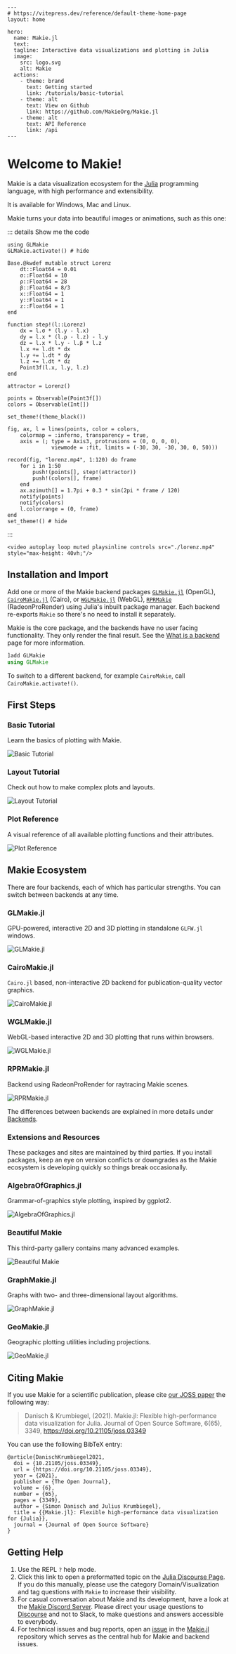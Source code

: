 ````@raw html
---
# https://vitepress.dev/reference/default-theme-home-page
layout: home

hero:
  name: Makie.jl
  text: 
  tagline: Interactive data visualizations and plotting in Julia 
  image:
    src: logo.svg
    alt: Makie
  actions:
    - theme: brand
      text: Getting started
      link: /tutorials/basic-tutorial
    - theme: alt
      text: View on Github
      link: https://github.com/MakieOrg/Makie.jl
    - theme: alt
      text: API Reference
      link: /api
---
````

# Welcome to Makie!

Makie is a data visualization ecosystem for the [Julia](https://julialang.org/) programming language, with high performance and extensibility.

It is available for Windows, Mac and Linux.

Makie turns your data into beautiful images or animations, such as this one:

::: details Show me the code

```@example
using GLMakie
GLMakie.activate!() # hide

Base.@kwdef mutable struct Lorenz
    dt::Float64 = 0.01
    σ::Float64 = 10
    ρ::Float64 = 28
    β::Float64 = 8/3
    x::Float64 = 1
    y::Float64 = 1
    z::Float64 = 1
end

function step!(l::Lorenz)
    dx = l.σ * (l.y - l.x)
    dy = l.x * (l.ρ - l.z) - l.y
    dz = l.x * l.y - l.β * l.z
    l.x += l.dt * dx
    l.y += l.dt * dy
    l.z += l.dt * dz
    Point3f(l.x, l.y, l.z)
end

attractor = Lorenz()

points = Observable(Point3f[])
colors = Observable(Int[])

set_theme!(theme_black())

fig, ax, l = lines(points, color = colors,
    colormap = :inferno, transparency = true, 
    axis = (; type = Axis3, protrusions = (0, 0, 0, 0), 
              viewmode = :fit, limits = (-30, 30, -30, 30, 0, 50)))

record(fig, "lorenz.mp4", 1:120) do frame
    for i in 1:50
        push!(points[], step!(attractor))
        push!(colors[], frame)
    end
    ax.azimuth[] = 1.7pi + 0.3 * sin(2pi * frame / 120)
    notify(points)
    notify(colors)
    l.colorrange = (0, frame)
end
set_theme!() # hide
```
:::

```@raw html
<video autoplay loop muted playsinline controls src="./lorenz.mp4" style="max-height: 40vh;"/>
```

## Installation and Import

Add one or more of the Makie backend packages [`GLMakie.jl`](/explanations/backends/glmakie/) (OpenGL), [`CairoMakie.jl`](/explanations/backends/cairomakie/) (Cairo), or [`WGLMakie.jl`](/explanations/backends/wglmakie/) (WebGL), [`RPRMakie`](/explanations/backends/rprmakie/) (RadeonProRender) using Julia's inbuilt package manager. Each backend re-exports `Makie` so there's no need to install it separately.

Makie is the core package, and the backends have no user facing functionality.  They only render the final result.  See the [What is a backend](@ref) page for more information.

```julia
]add GLMakie
using GLMakie
```

To switch to a different backend, for example `CairoMakie`, call `CairoMakie.activate!()`.

## First Steps

### Basic Tutorial
Learn the basics of plotting with Makie.

![Basic Tutorial](./assets/basic_tutorial_example.png)

### Layout Tutorial
Check out how to make complex plots and layouts.

![Layout Tutorial](./assets/layout_tutorial.png)

### Plot Reference
A visual reference of all available plotting functions and their attributes.

![Plot Reference](./assets/mandelbrot_heatmap.png)


## Makie Ecosystem

There are four backends, each of which has particular strengths. You can switch between backends at any time.

### GLMakie.jl
GPU-powered, interactive 2D and 3D plotting in standalone `GLFW.jl` windows.

![GLMakie.jl](./assets/surface_example.png)

### CairoMakie.jl
`Cairo.jl` based, non-interactive 2D backend for publication-quality vector graphics.

![CairoMakie.jl](./assets/density_example.png)

### WGLMakie.jl
WebGL-based interactive 2D and 3D plotting that runs within browsers.

![WGLMakie.jl](./assets/wireframe_example.png)

### RPRMakie.jl
Backend using RadeonProRender for raytracing Makie scenes.

![RPRMakie.jl](./assets/topographie.png)

The differences between backends are explained in more details under [Backends](@ref).

### Extensions and Resources

These packages and sites are maintained by third parties. If you install packages, keep an eye on version conflicts or downgrades as the Makie ecosystem is developing quickly so things break occasionally.

### AlgebraOfGraphics.jl
Grammar-of-graphics style plotting, inspired by ggplot2.

![AlgebraOfGraphics.jl](./assets/aog_example.png)

### Beautiful Makie
This third-party gallery contains many advanced examples.

![Beautiful Makie](./assets/beautifulmakie_example.png)

### GraphMakie.jl
Graphs with two- and three-dimensional layout algorithms.

![GraphMakie.jl](./assets/graphmakie.png)

### GeoMakie.jl
Geographic plotting utilities including projections.

![GeoMakie.jl](./assets/geomakie_example.png)


## Citing Makie

If you use Makie for a scientific publication, please cite [our JOSS paper](https://joss.theoj.org/papers/10.21105/joss.03349) the following way:

> Danisch & Krumbiegel, (2021). Makie.jl: Flexible high-performance data visualization for Julia. Journal of Open Source Software, 6(65), 3349, https://doi.org/10.21105/joss.03349

You can use the following BibTeX entry:

```
@article{DanischKrumbiegel2021,
  doi = {10.21105/joss.03349},
  url = {https://doi.org/10.21105/joss.03349},
  year = {2021},
  publisher = {The Open Journal},
  volume = {6},
  number = {65},
  pages = {3349},
  author = {Simon Danisch and Julius Krumbiegel},
  title = {{Makie.jl}: Flexible high-performance data visualization for {Julia}},
  journal = {Journal of Open Source Software}
}
```

## Getting Help

1. Use the REPL `?` help mode.
1. Click this link to open a preformatted topic on the [Julia Discourse Page](https://discourse.julialang.org/new-topic?title=Makie%20-%20Your%20question%20here&category=domain/viz&tags=Makie&body=You%20can%20write%20your%20question%20in%20this%20space.%0A%0ABefore%20asking%2C%20please%20take%20a%20minute%20to%20make%20sure%20that%20you%20have%20installed%20the%20latest%20available%20versions%20and%20have%20looked%20at%20%5Bthe%20most%20recent%20documentation%5D(http%3A%2Fmakie.juliaplots.org%2Fstable%2F)%20%3Ainnocent%3A). If you do this manually, please use the category Domain/Visualization and tag questions with `Makie` to increase their visibility.
1. For casual conversation about Makie and its development, have a look at the  [Makie Discord Server](https://discord.gg/6mpFXPCvks). Please direct your usage questions to [Discourse](https://discourse.julialang.org/new-topic?title=Makie%20-%20Your%20question%20here&category=domain/viz&tags=Makie&body=You%20can%20write%20your%20question%20in%20this%20space.%0A%0ABefore%20asking%2C%20please%20take%20a%20minute%20to%20make%20sure%20that%20you%20have%20installed%20the%20latest%20available%20versions%20and%20have%20looked%20at%20%5Bthe%20most%20recent%20documentation%5D(http%3A%2Fmakie.juliaplots.org%2Fstable%2F)%20%3Ainnocent%3A) and not to Slack, to make questions and answers accessible to everybody.
1. For technical issues and bug reports, open an [issue](https://github.com/MakieOrg/Makie.jl/issues/new) in the [Makie.jl](https://github.com/MakieOrg/Makie.jl) repository which serves as the central hub for Makie and backend issues.
